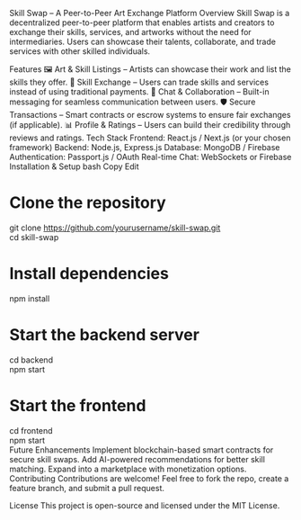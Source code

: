 Skill Swap – A Peer-to-Peer Art Exchange Platform
Overview
Skill Swap is a decentralized peer-to-peer platform that enables artists and creators to exchange their skills, services, and artworks without the need for intermediaries. Users can showcase their talents, collaborate, and trade services with other skilled individuals.

Features
🖼 Art & Skill Listings – Artists can showcase their work and list the skills they offer.
🔄 Skill Exchange – Users can trade skills and services instead of using traditional payments.
💬 Chat & Collaboration – Built-in messaging for seamless communication between users.
🛡 Secure Transactions – Smart contracts or escrow systems to ensure fair exchanges (if applicable).
📊 Profile & Ratings – Users can build their credibility through reviews and ratings.
Tech Stack
Frontend: React.js / Next.js (or your chosen framework)
Backend: Node.js, Express.js
Database: MongoDB / Firebase
Authentication: Passport.js / OAuth
Real-time Chat: WebSockets or Firebase
Installation & Setup
bash
Copy
Edit
# Clone the repository
git clone https://github.com/yourusername/skill-swap.git  
cd skill-swap  

# Install dependencies
npm install  

# Start the backend server
cd backend  
npm start  

# Start the frontend
cd frontend  
npm start  
Future Enhancements
Implement blockchain-based smart contracts for secure skill swaps.
Add AI-powered recommendations for better skill matching.
Expand into a marketplace with monetization options.
Contributing
Contributions are welcome! Feel free to fork the repo, create a feature branch, and submit a pull request.

License
This project is open-source and licensed under the MIT License.

